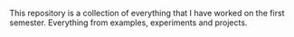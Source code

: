 This repository is a collection of everything that I have worked on the first semester.
Everything from examples, experiments and projects.
